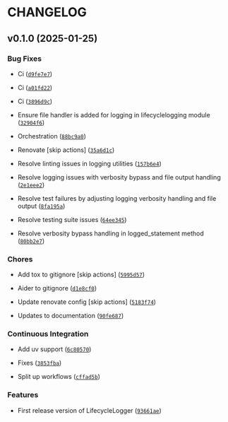 # CHANGELOG


## v0.1.0 (2025-01-25)

### Bug Fixes

- Ci
  ([`d9fe7e7`](https://github.com/jbcom/lifecyclelogging/commit/d9fe7e798e9e52667332455276c3a08e24a95117))

- Ci
  ([`a01fd22`](https://github.com/jbcom/lifecyclelogging/commit/a01fd22296aeea52b95fb068a767be8fed591389))

- Ci
  ([`3896d9c`](https://github.com/jbcom/lifecyclelogging/commit/3896d9c49ceeed7d634e4ee615ff7fc9c1994771))

- Ensure file handler is added for logging in lifecyclelogging module
  ([`32904f6`](https://github.com/jbcom/lifecyclelogging/commit/32904f6ed09f49bc7d9ec96e5fd366db3a54a51e))

- Orchestration
  ([`88bc9a0`](https://github.com/jbcom/lifecyclelogging/commit/88bc9a0bfb0c9ec9877655c84da0fa2fdd8d05fa))

- Renovate [skip actions]
  ([`35a6d1c`](https://github.com/jbcom/lifecyclelogging/commit/35a6d1cfd47bbeda623cde3f0a543f46a3179b8d))

- Resolve linting issues in logging utilities
  ([`157b6e4`](https://github.com/jbcom/lifecyclelogging/commit/157b6e4c48085ea46f6c1e4f7804e3ea8b1c8ddb))

- Resolve logging issues with verbosity bypass and file output handling
  ([`2e1eee2`](https://github.com/jbcom/lifecyclelogging/commit/2e1eee2d4b51fdf459d5d12a7e3024134b8f26d0))

- Resolve test failures by adjusting logging verbosity handling and file output
  ([`8fa195a`](https://github.com/jbcom/lifecyclelogging/commit/8fa195a84f8b35ff3c05ff17c6041b68dab26688))

- Resolve testing suite issues
  ([`64ee345`](https://github.com/jbcom/lifecyclelogging/commit/64ee34589292238c89b321e32d2e37a4a07e1bc1))

- Resolve verbosity bypass handling in logged_statement method
  ([`80bb2e7`](https://github.com/jbcom/lifecyclelogging/commit/80bb2e7073475ed3a75d719f9cdbafd87c3f1376))

### Chores

- Add tox to gitignore [skip actions]
  ([`5995d57`](https://github.com/jbcom/lifecyclelogging/commit/5995d57b7a6ca986d7f9a685910497ca596194f6))

- Aider to gitignore
  ([`d1e8cf0`](https://github.com/jbcom/lifecyclelogging/commit/d1e8cf01cbd5c1cf8a01e8706f8347850bfd9930))

- Update renovate config [skip actions]
  ([`5183f74`](https://github.com/jbcom/lifecyclelogging/commit/5183f74f4cdef7cce21374bb2bd52f9822da5299))

- Updates to documentation
  ([`90fe687`](https://github.com/jbcom/lifecyclelogging/commit/90fe6873147883c7740f013dba7df2d4f9250bbc))

### Continuous Integration

- Add uv support
  ([`6c80570`](https://github.com/jbcom/lifecyclelogging/commit/6c80570f0f1e97208ae9b197739f513298c1f382))

- Fixes
  ([`3853fba`](https://github.com/jbcom/lifecyclelogging/commit/3853fba8deeef97f2a99a2574ec6213a69235115))

- Split up workflows
  ([`cffad5b`](https://github.com/jbcom/lifecyclelogging/commit/cffad5b650a3327118d8f3ba14ccca485000d896))

### Features

- First release version of LifecycleLogger
  ([`93661ae`](https://github.com/jbcom/lifecyclelogging/commit/93661aec3229451d69e9fa75022e5f1c310523b3))
